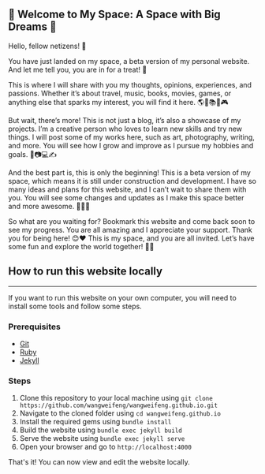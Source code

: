 🚀 Welcome to My Space: A Space with Big Dreams 🚀
---

Hello, fellow netizens! 👋

You have just landed on my space, a beta version of my personal website. And let me tell you, you are in for a treat! 🍭

This is where I will share with you my thoughts, opinions, experiences, and passions. Whether it’s about travel, music, books, movies, games, or anything else that sparks my interest, you will find it here. 🌎🎵📚🎥🎮

But wait, there’s more! This is not just a blog, it’s also a showcase of my projects. I’m a creative person who loves to learn new skills and try new things. I will post some of my works here, such as art, photography, writing, and more. You will see how I grow and improve as I pursue my hobbies and goals. 🎨📷💻✍️

And the best part is, this is only the beginning! This is a beta version of my space, which means it is still under construction and development. I have so many ideas and plans for this website, and I can’t wait to share them with you. You will see some changes and updates as I make this space better and more awesome. 🔧🔨🚧

So what are you waiting for? Bookmark this website and come back soon to see my progress. You are all amazing and I appreciate your support. Thank you for being here! 😊❤️ This is my space, and you are all invited. Let’s have some fun and explore the world together! 🚀🌟

## How to run this website locally
---

If you want to run this website on your own computer, you will need to install some tools and follow some steps.

### Prerequisites
- [Git](https://git-scm.com/)
- [Ruby](https://www.ruby-lang.org/en/)
- [Jekyll](https://jekyllrb.com/)

### Steps
1. Clone this repository to your local machine using `git clone https://github.com/wangweifeng/wangweifeng.github.io.git`
2. Navigate to the cloned folder using `cd wangweifeng.github.io`
3. Install the required gems using `bundle install`
4. Build the website using `bundle exec jekyll build`
5. Serve the website using `bundle exec jekyll serve`
6. Open your browser and go to `http://localhost:4000`

That's it! You can now view and edit the website locally.
